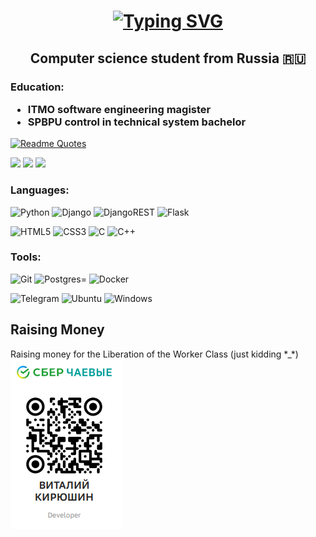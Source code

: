 <h1 align="center">
  <a href="https://git.io/typing-svg"><img src="https://readme-typing-svg.herokuapp.com?font=Fira+Code&pause=1000&color=851FF7&center=true&vCenter=true&width=435&lines=Hi+there%2C+I'm+Vitaliy+Kiryushin+%F0%9F%94%AD" alt="Typing SVG" /></a>
</h1>
<h2 align="center">Computer science student from Russia 🇷🇺</h2>
<h3>
  Education: 
  <ul>
    <li>ITMO software engineering magister</li>
    <li>SPBPU control in technical system bachelor</li>
  </ul>
</h3>
  
[![Readme Quotes](https://quotes-github-readme.vercel.app/api?type=horizontal&theme=monokai&quote=You%20don't%20hate%20mondays,%20you%20hate%20Capitalism&author=Slavoj%20Zizek)](https://github.com/piyushsuthar/github-readme-quotes)

![](https://github-profile-summary-cards.vercel.app/api/cards/stats?username=Wittelsbach-Konig&theme=monokai) ![](https://github-profile-summary-cards.vercel.app/api/cards/repos-per-language?username=Wittelsbach-Konig&theme=monokai)
![](https://github-profile-summary-cards.vercel.app/api/cards/profile-details?username=Wittelsbach-Konig&theme=monokai)

<h3>Languages: </h3>

![Python](https://img.shields.io/badge/python-3670A0?style=for-the-badge&logo=python&logoColor=ffdd54)
![Django](https://img.shields.io/badge/django-%23092E20.svg?style=for-the-badge&logo=django&logoColor=white)
![DjangoREST](https://img.shields.io/badge/DJANGO-REST-ff1709?style=for-the-badge&logo=django&logoColor=white&color=ff1709&labelColor=gray)
![Flask](https://img.shields.io/badge/flask-%23000.svg?style=for-the-badge&logo=flask&logoColor=white)

![HTML5](https://img.shields.io/badge/html5-%23E34F26.svg?style=for-the-badge&logo=html5&logoColor=white)
![CSS3](https://img.shields.io/badge/css3-%231572B6.svg?style=for-the-badge&logo=css3&logoColor=white)
![C](https://img.shields.io/badge/c-%2300599C.svg?style=for-the-badge&logo=c&logoColor=white)
![C++](https://img.shields.io/badge/c++-%2300599C.svg?style=for-the-badge&logo=c%2B%2B&logoColor=white)
<h3>Tools: </h3>

![Git](https://img.shields.io/badge/git-%23F05033.svg?style=for-the-badge&logo=git&logoColor=white)
![Postgres](https://img.shields.io/badge/postgres-%23316192.svg?style=for-the-badge&logo=postgresql&logoColor=white)=
![Docker](https://img.shields.io/badge/docker-%230db7ed.svg?style=for-the-badge&logo=docker&logoColor=white)

![Telegram](https://img.shields.io/badge/Telegram-2CA5E0?style=for-the-badge&logo=telegram&logoColor=white)
![Ubuntu](https://img.shields.io/badge/Ubuntu-E95420?style=for-the-badge&logo=ubuntu&logoColor=white)
![Windows](https://img.shields.io/badge/Windows-0078D6?style=for-the-badge&logo=windows&logoColor=white)

<h2>Raising Money</h2>
Raising money for the Liberation of the Worker Class (just kidding *_*)

<img src="img/qr_code.png" />


